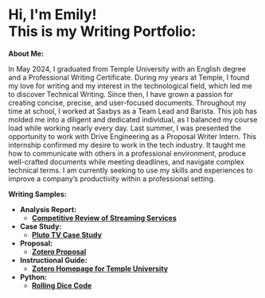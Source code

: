 <h1>Hi, I'm Emily! <br/><a 
<h2>This is my Writing Portfolio:</h2>

<b>About Me:</b>

In May 2024, I graduated from Temple University with an English degree and a Professional Writing Certificate. During my years at Temple, I found my love for writing and my interest in the technological field, which led me to discover Technical Writing. Since then, I have grown a passion for creating concise, precise, and user-focused documents. Throughout my time at school, I worked at Saxbys as a Team Lead and Barista. This job has molded me into a diligent and dedicated individual, as I balanced my course load while working nearly every day. Last summer, I was presented the opportunity to work with Drive Engineering as a Proposal Writer Intern. This internship confirmed my desire to work in the tech industry. It taught me how to communicate with others in a professional environment, produce well-crafted documents while meeting deadlines, and navigate complex technical terms. I am currently seeking to use my skills and experiences to improve a company’s productivity within a professional setting.


<b>Writing Samples:<b>
- <b>Analysis Report:</b>
  - [Competitive Review of Streaming Services](https://github.com/emilysuranie/CompetitiveReview)
- <b>Case Study:</b>
  - [Pluto TV Case Study](https://github.com/emilysuranie/PlutoTVCaseStudy)
- <b>Proposal:</b>
  - [Zotero Proposal](https://github.com/emilysuranie/ZoteroProposal)
- <b>Instructional Guide:</b>
  - [Zotero Homepage for Temple University](https://github.com/emilysuranie/ZoteroHomepage)
- <b>Python:</b>
  - [Rolling Dice Code](https://github.com/emilysuranie/DiceLab)
<!--

